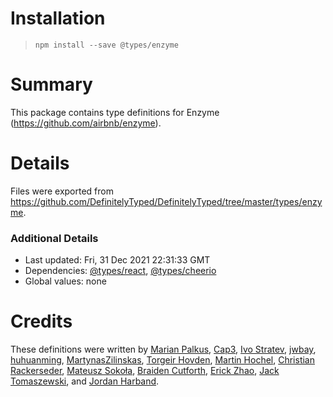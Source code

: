 # Installation
> `npm install --save @types/enzyme`

# Summary
This package contains type definitions for Enzyme (https://github.com/airbnb/enzyme).

# Details
Files were exported from https://github.com/DefinitelyTyped/DefinitelyTyped/tree/master/types/enzyme.

### Additional Details
 * Last updated: Fri, 31 Dec 2021 22:31:33 GMT
 * Dependencies: [@types/react](https://npmjs.com/package/@types/react), [@types/cheerio](https://npmjs.com/package/@types/cheerio)
 * Global values: none

# Credits
These definitions were written by [Marian Palkus](https://github.com/MarianPalkus), [Cap3](http://www.cap3.de), [Ivo Stratev](https://github.com/NoHomey), [jwbay](https://github.com/jwbay), [huhuanming](https://github.com/huhuanming), [MartynasZilinskas](https://github.com/MartynasZilinskas), [Torgeir Hovden](https://github.com/thovden), [Martin Hochel](https://github.com/hotell), [Christian Rackerseder](https://github.com/screendriver), [Mateusz Sokoła](https://github.com/mateuszsokola), [Braiden Cutforth](https://github.com/braidencutforth), [Erick Zhao](https://github.com/erickzhao), [Jack Tomaszewski](https://github.com/jtomaszewski), and [Jordan Harband](https://github.com/ljharb).
